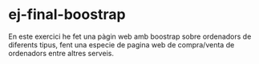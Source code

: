 # ej-final-boostrap

En este exercici he fet una pàgin web amb boostrap sobre ordenadors de diferents tipus, fent una especie de pagina web de compra/venta de ordenadors entre altres serveis. 
